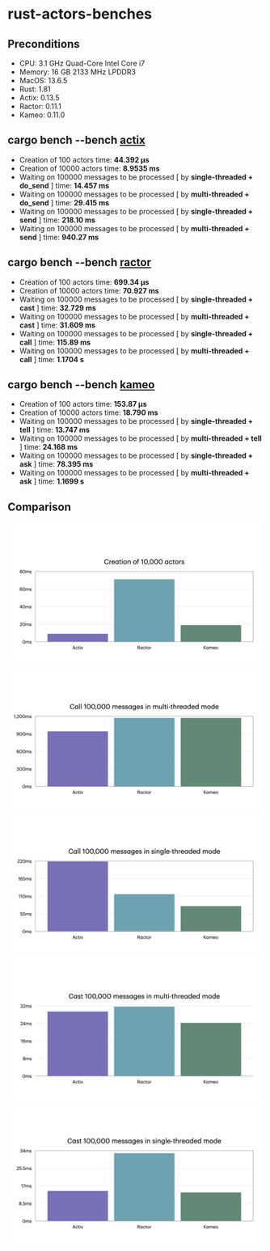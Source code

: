 # rust-actors-benches

## Preconditions

- CPU: 3.1 GHz Quad-Core Intel Core i7
- Memory: 16 GB 2133 MHz LPDDR3
- MacOS: 13.6.5
- Rust: 1.81
- Actix: 0.13.5
- Ractor: 0.11.1
- Kameo: 0.11.0

## cargo bench --bench [actix](https://github.com/actix/actix)

- Creation of 100 actors time: **44.392 µs**
- Creation of 10000 actors time: **8.9535 ms**
- Waiting on 100000 messages to be processed [ by **single-threaded + do_send** ] time: **14.457 ms**
- Waiting on 100000 messages to be processed [ by **multi-threaded + do_send** ] time: **29.415 ms**
- Waiting on 100000 messages to be processed [ by **single-threaded + send** ] time: **218.10 ms**
- Waiting on 100000 messages to be processed [ by **multi-threaded + send** ] time: **940.27 ms**

## cargo bench --bench [ractor](https://github.com/slawlor/ractor)

- Creation of 100 actors time: **699.34 µs**
- Creation of 10000 actors time: **70.927 ms**
- Waiting on 100000 messages to be processed [ by **single-threaded + cast** ] time: **32.729 ms**
- Waiting on 100000 messages to be processed [ by **multi-threaded + cast** ] time: **31.609 ms**
- Waiting on 100000 messages to be processed [ by **single-threaded + call** ] time: **115.89 ms**
- Waiting on 100000 messages to be processed [ by **multi-threaded + call** ] time: **1.1704 s**

## cargo bench --bench [kameo](https://github.com/tqwewe/kameo)

- Creation of 100 actors time: **153.87 µs**
- Creation of 10000 actors time: **18.790 ms**
- Waiting on 100000 messages to be processed [ by **single-threaded + tell** ] time: **13.747 ms**
- Waiting on 100000 messages to be processed [ by **multi-threaded + tell** ] time: **24.168 ms**
- Waiting on 100000 messages to be processed [ by **single-threaded + ask** ] time: **78.395 ms**
- Waiting on 100000 messages to be processed [ by **multi-threaded + ask** ] time: **1.1699 s**

## Comparison

![rust actors benches](./rust-actors-benches/rust-actors-benches.001.png)
![rust actors benches](./rust-actors-benches/rust-actors-benches.002.png)
![rust actors benches](./rust-actors-benches/rust-actors-benches.003.png)
![rust actors benches](./rust-actors-benches/rust-actors-benches.004.png)
![rust actors benches](./rust-actors-benches/rust-actors-benches.005.png)
